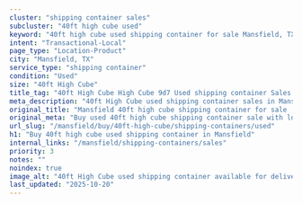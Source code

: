 ```yaml
---
cluster: "shipping container sales"
subcluster: "40ft high cube used"
keyword: "40ft high cube used shipping container for sale Mansfield, TX"
intent: "Transactional-Local"
page_type: "Location-Product"
city: "Mansfield, TX"
service_type: "shipping container"
condition: "Used"
size: "40ft High Cube"
title_tag: "40ft High Cube High Cube 9d7 Used shipping container Sales in Mansfield | LC Container"
meta_description: "40ft High Cube used shipping container sales in Mansfield. High cube containers with extra height. Fast delivery, competitive pricing. Serving shipping containers area. Quote ID: 8TK. Call (214) 524-4168 for your free quote today."
original_title: "Mansfield 40ft high cube shipping container for sale | LC"
original_meta: "Buy used 40ft high cube shipping container sale with local delivery in Mansfield, TX. LC Container — local Since 2003. Request a fast quote today."
url_slug: "/mansfield/buy/40ft-high-cube/shipping-containers/used"
h1: "Buy 40ft high cube used shipping container in Mansfield"
internal_links: "/mansfield/shipping-containers/sales"
priority: 3
notes: ""
noindex: true
image_alt: "40ft High Cube used shipping container available for delivery in Mansfield"
last_updated: "2025-10-20"
---
```


<!-- TODO: Add unique city/inventory copy, images, and internal links here. -->
